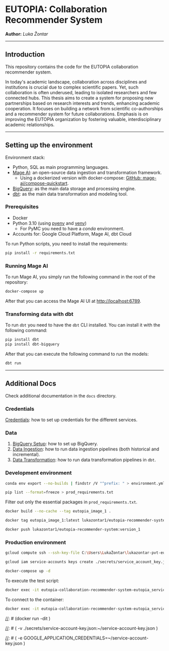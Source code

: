 # EUTOPIA: Collaboration Recommender System

**Author:** *Luka Žontar*

<hr/>

## Introduction

This repository contains the code for the EUTOPIA collaboration recommender system.

In today's academic landscape, collaboration across disciplines and institutions is crucial due to complex scientific
papers. Yet, such collaboration is often underused, leading to isolated researchers and few connected hubs. This thesis
aims to create a system for proposing new partnerships based on research interests and trends, enhancing academic
cooperation. It focuses on building a network from scientific co-authorships and a recommender system for future
collaborations. Emphasis is on improving the EUTOPIA organization by fostering valuable, interdisciplinary academic
relationships.

<hr/>

## Setting up the environment

Environment stack:

- Python, SQL as main programming languages.
- [Mage AI](https://www.mage.ai/): an open-source data ingestion and transformation framework.
    - Using a dockerized version with
      docker-compose: [GitHub: mage-ai/compose-quickstart](https://docs.mage.ai/getting-started/setup).
- [BigQuery](https://cloud.google.com/bigquery): as the main data storage and processing engine.
- [dbt](https://www.getdbt.com/): as the main data transformation and modeling tool.

### Prerequisites

- Docker
- Python 3.10 (using [pyenv](https://github.com/pyenv-win/pyenv-win)
  and [venv](https://docs.python.org/3/library/venv.html))
    - For PyMC you need to have a *conda* environment.
- Accounts for: Google Cloud Platform, Mage AI, dbt Cloud

To run Python scripts, you need to install the requirements:

```bash
pip install -r requirements.txt
```

### Running Mage AI

To run Mage AI, you simply run the following command in the root of the repository:

```bash
docker-compose up
```

After that you can access the Mage AI UI at [http://localhost:6789](http://localhost:6789).

### Transforming data with dbt

To run `dbt` you need to have the `dbt` CLI installed. You can install it with the following command:

```bash
pip install dbt
pip install dbt-bigquery
```

After that you can execute the following command to run the models:

```bash
dbt run
```

<hr/>

## Additional Docs

Check additional documentation in the `docs` directory.

### Credentials

[Credentials](docs/data/Credentials.md): how to set up credentials for the different services.

### Data

1. [BigQuery Setup](docs/data/01%20-%20BigQuery%20Setup.md): how to set up BigQuery.
2. [Data Ingestion](docs/data/02%20-%20Data%20Ingestion.md): how to run data ingestion pipelines (both historical and
   incremental).
3. [Data Transformation](docs/data/03%20-%20Data%20Transformation.md): how to run data transformation pipelines
   in `dbt`.

### Development environment

```bash
conda env export --no-builds | findstr /V "^prefix: " > environment.yml
```

```bash
pip list --format=freeze > prod_requirements.txt
```

Filter out only the essential packages in `prod_requirements.txt`.

```bash
docker build --no-cache --tag eutopia_image_1 .
```

```bash
docker tag eutopia_image_1:latest lukazontar1/eutopia-recommender-system:version_1
```

```bash
docker push lukazontar1/eutopia-recommender-system:version_1
```

### Production environment

```bash
gcloud compute ssh --ssh-key-file C:\Users\LukaŽontar\lukazontar-pvt-eutopia eutopia-1
```

```bash
gcloud iam service-accounts keys create ./secrets/service_account_key.json --iam-account=eutopia-recommender-system@collaboration-recommender.iam.gserviceaccount.com
```

```bash
docker-compose up -d
```

To execute the test script:

```bash
docker exec -it eutopia-collaboration-recommender-system-eutopia_service_1-1 /bin/bash -c "source venv/bin/activate && python scripts/embedding/embed_articles.py"
```

To connect to the container:

```bash
docker exec -it eutopia-collaboration-recommender-system-eutopia_service_1-1 /bin/bash
```

[//]: # (docker run -dit \)

[//]: # (  -v ./secrets/service-account-key.json:~/service-account-key.json \)

[//]: # (  -e GOOGLE_APPLICATION_CREDENTIALS=~/service-account-key.json \)

[//]: # (  --name eutopia_container_1 eutopia_image_1)

[//]: # (docker exec -it eutopia_container_1 /bin/bash)
